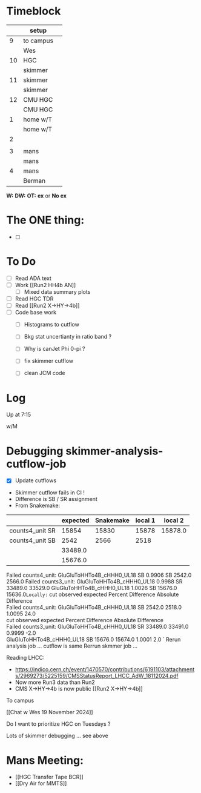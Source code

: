 # Timeblock

|     | setup     |     |
| --- | --------- | --- |
| 9   | to campus |     |
|     | Wes       |     |
| 10  | HGC       |     |
|     | skimmer   |     |
| 11  | skimmer   |     |
|     | skimmer   |     |
| 12  | CMU HGC   |     |
|     | CMU HGC   |     |
| 1   | home w/T  |     |
|     | home w/T  |     |
| 2   |           |     |
|     |           |     |
| 3   | mans      |     |
|     | mans      |     |
| 4   | mans      |     |
|     | Berman    |     |

**W:**
**DW:**
**OT:**
**ex** or **No ex**

# The ONE thing: 
- [ ] 


# To Do
- [ ] Read ADA text
- [ ]  Work [[Run2 HH4b AN]]
	 - [ ] Mixed data summary plots
- [ ] Read HGC TDR
- [ ] Read [[Run2 X->HY->4b]]
- [ ] Code base work
	- [ ] Histograms to cutflow
	- [ ] Bkg stat uncertianty in ratio band ?
	- [ ] Why is canJet Phi 0-pi ?
	- [ ] fix skimmer cutflow
	- [ ] clean JCM code


# Log


Up at 7:15

w/M 

# Debugging skimmer-analysis-cutflow-job
- [x] Update cutflows
- Skimmer cutflow fails in CI !
- Difference is SB / SR assignment
- From Snakemake: 


|                 | expected | Snakemake | local 1 | local 2 |
| --------------- | -------- | --------- | ------- | ------- |
| counts4_unit SR | 15854    | 15830     | 15878   | 15878.0 |
| counts4_unit SB | 2542     | 2566      | 2518    |         |
|                 | 33489.0  |           |         |         |
|                 | 15676.0  |           |         |         |

Failed counts4_unit:
	GluGluToHHTo4B_cHHH0_UL18 SB            0.9906               SB                       2542.0     2566.0
	Failed counts3_unit:
	GluGluToHHTo4B_cHHH0_UL18                0.9988               SR                      33489.0    33529.0
	GluGluToHHTo4B_cHHH0_UL18                1.0026               SB                      15676.0    15636.0`
Locally:
`                                                 cut                observed             expected        Percent Difference   Absolute Difference  
Failed counts4_unit:
	       GluGluToHHTo4B_cHHH0_UL18                  SB            2542.0     2518.0          1.0095                24.0         
                                                 cut                observed             expected        Percent Difference   Absolute Difference  
Failed counts3_unit:
	       GluGluToHHTo4B_cHHH0_UL18                  SR           33489.0    33491.0          0.9999                -2.0         
	       GluGluToHHTo4B_cHHH0_UL18                  SB           15676.0    15674.0          1.0001                2.0 `
Rerun analysis job ... cutflow is same 
Rerrun skmmer job ... 

Reading LHCC:
- https://indico.cern.ch/event/1470570/contributions/6191103/attachments/2969273/5225159/CMSStatusReport_LHCC_AdW_18112024.pdf
- Now more Run3 data than Run2 
- CMS X->HY->4b is now public [[Run2 X->HY->4b]]


To campus 

[[Chat w Wes 19 November 2024]]

Do I want to prioritize HGC on Tuesdays ? 


Lots of skimmer debugging ... see above


# Mans Meeting: 
- [[HGC Transfer Tape BCR]]
- [[Dry Air for MMTS]]


